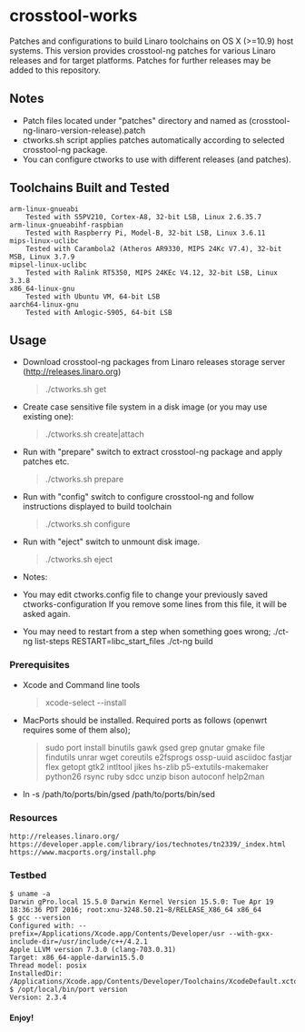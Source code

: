 # crosstool-works
Patches and configurations to build Linaro toolchains on OS X (>=10.9) host systems.
This version provides crosstool-ng patches for various Linaro releases and for target platforms. Patches for further releases may be added to this repository.

## Notes
* Patch files located under "patches" directory and named as (crosstool-ng-linaro-version-release).patch
* ctworks.sh script applies patches automatically according to selected crosstool-ng package.
* You can configure ctworks to use with different releases (and patches).

## Toolchains Built and Tested
    arm-linux-gnueabi
        Tested with S5PV210, Cortex-A8, 32-bit LSB, Linux 2.6.35.7
    arm-linux-gnueabihf-raspbian
        Tested with Raspberry Pi, Model-B, 32-bit LSB, Linux 3.6.11
    mips-linux-uclibc
        Tested with Carambola2 (Atheros AR9330, MIPS 24Kc V7.4), 32-bit MSB, Linux 3.7.9
    mipsel-linux-uclibc
        Tested with Ralink RT5350, MIPS 24KEc V4.12, 32-bit LSB, Linux 3.3.8
    x86_64-linux-gnu
        Tested with Ubuntu VM, 64-bit LSB
    aarch64-linux-gnu
        Tested with Amlogic-S905, 64-bit LSB

## Usage
  * Download crosstool-ng packages from Linaro releases storage server (http://releases.linaro.org)

	> ./ctworks.sh get

  * Create case sensitive file system in a disk image (or you may use existing one):

	> ./ctworks.sh create|attach

  * Run with "prepare" switch to extract crosstool-ng package and apply patches etc.

	> ./ctworks.sh prepare

  * Run with "config" switch to configure crosstool-ng and follow instructions displayed to build toolchain

	> ./ctworks.sh configure

  * Run with "eject" switch to unmount disk image.

	> ./ctworks.sh eject

  * Notes:

   - You may edit ctworks.config file to change your previously saved ctworks-configuration
     If you remove some lines from this file, it will be asked again.

   - You may need to restart from a step when something goes wrong;
     ./ct-ng list-steps
     RESTART=libc_start_files ./ct-ng build

### Prerequisites

* Xcode and Command line tools

	> xcode-select --install

* MacPorts should be installed. Required ports as follows (openwrt requires some of them also);

	> sudo port install binutils gawk gsed grep gnutar gmake file findutils unrar wget coreutils e2fsprogs ossp-uuid asciidoc fastjar flex getopt gtk2 intltool jikes hs-zlib p5-extutils-makemaker python26 rsync ruby sdcc unzip bison autoconf help2man

- ln -s /path/to/ports/bin/gsed /path/to/ports/bin/sed

### Resources

	http://releases.linaro.org/
	https://developer.apple.com/library/ios/technotes/tn2339/_index.html
	https://www.macports.org/install.php

### Testbed

	$ uname -a
	Darwin gPro.local 15.5.0 Darwin Kernel Version 15.5.0: Tue Apr 19 18:36:36 PDT 2016; root:xnu-3248.50.21~8/RELEASE_X86_64 x86_64
	$ gcc --version
	Configured with: --prefix=/Applications/Xcode.app/Contents/Developer/usr --with-gxx-include-dir=/usr/include/c++/4.2.1
	Apple LLVM version 7.3.0 (clang-703.0.31)
	Target: x86_64-apple-darwin15.5.0
	Thread model: posix
	InstalledDir: /Applications/Xcode.app/Contents/Developer/Toolchains/XcodeDefault.xctoolchain/usr/bin
	$ /opt/local/bin/port version
	Version: 2.3.4

#### Enjoy!
